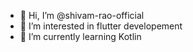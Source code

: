 - 👋 Hi, I’m @shivam-rao-official
- 👀 I’m interested in flutter developement
- 🌱 I’m currently learning Kotlin

<!---
shivam-rao-official/shivam-rao-official is a ✨ special ✨ repository because its `README.md` (this file) appears on your GitHub profile.
You can click the Preview link to take a look at your changes.
--->
